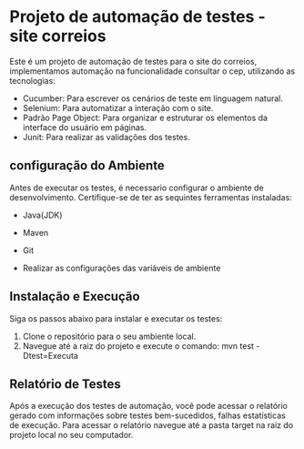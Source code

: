 # Projeto de automação de testes - site correios

Este é um projeto de automação de testes para o site do correios, implementamos automação na funcionalidade consultar o cep, utilizando as tecnologias:
- Cucumber: Para escrever os cenários de teste em linguagem natural.
- Selenium: Para automatizar a interação com o site.
- Padrão Page Object: Para organizar e estruturar os elementos da interface do usuário em páginas.
- Junit: Para realizar as validações dos testes.

## configuração do Ambiente

Antes de executar os testes, é necessario configurar o ambiente de desenvolvimento. Certifique-se de ter as sequintes ferramentas instaladas:

- Java(JDK)
- Maven
- Git

- Realizar as configurações das variáveis de ambiente

## Instalação e Execução

Siga os passos abaixo para instalar e executar os testes:

1. Clone o repositório para o seu ambiente local.
2. Navegue até a raiz do projeto e execute o comando: mvn test -Dtest=Executa

## Relatório de Testes

Após a execução dos testes de automação, você pode acessar o relatório gerado com informações  sobre testes bem-sucedidos, falhas estatísticas de execução.
Para acessar o relatório navegue até a pasta target na raiz do projeto local no seu computador.



